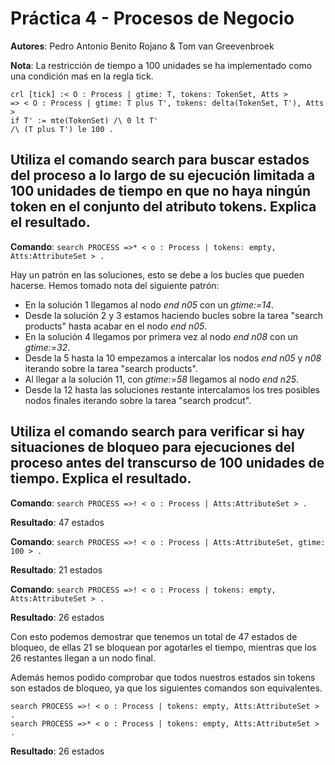 # Práctica 4 - Procesos de Negocio

**Autores**: Pedro Antonio Benito Rojano & Tom van Greevenbroek

**Nota**: La restricción de tiempo a 100 unidades se ha implementado como una condición maś en la regla tick.

```
crl [tick] :< O : Process | gtime: T, tokens: TokenSet, Atts >
=> < O : Process | gtime: T plus T', tokens: delta(TokenSet, T'), Atts >
if T' := mte(TokenSet) /\ 0 lt T'
/\ (T plus T') le 100 .
```

## Utiliza el comando search para buscar estados del proceso a lo largo de su ejecución limitada a 100 unidades de tiempo en que no haya ningún token en el conjunto del atributo tokens. Explica el resultado.

**Comando**: `search PROCESS =>* < o : Process | tokens: empty, Atts:AttributeSet > .`

Hay un patrón en las soluciones, esto se debe a los bucles que pueden hacerse. Hemos tomado nota del siguiente patrón:

- En la solución 1 llegamos al nodo _end n05_ con un _gtime:=14_.
- Desde la solución 2 y 3 estamos haciendo bucles sobre la tarea "search products" hasta acabar en el nodo _end n05_.
- En la solución 4 llegamos por primera vez al nodo _end n08_ con un _gtime:=32_.
- Desde la 5 hasta la 10 empezamos a intercalar los nodos _end n05_ y _n08_ iterando sobre la tarea "search products".
- Al llegar a la solución 11, con _gtime:=58_ llegamos al nodo _end n25_.
- Desde la 12 hasta las soluciones restante intercalamos los tres posibles nodos finales iterando sobre la tarea "search prodcut".

## Utiliza el comando search para verificar si hay situaciones de bloqueo para ejecuciones del proceso antes del transcurso de 100 unidades de tiempo. Explica el resultado.

**Comando**: `search PROCESS =>! < o : Process | Atts:AttributeSet > .`

**Resultado**: 47 estados

**Comando**: `search PROCESS =>! < o : Process | Atts:AttributeSet, gtime: 100 > .`

**Resultado**: 21 estados

**Comando**: `search PROCESS =>! < o : Process | tokens: empty, Atts:AttributeSet > .`

**Resultado**: 26 estados

Con esto podemos demostrar que tenemos un total de 47 estados de bloqueo, de ellas 21 se bloquean por agotarles el tiempo, mientras que los 26 restantes llegan a un nodo final.

Además hemos podido comprobar que todos nuestros estados sin tokens son estados de bloqueo, ya que los siguientes comandos son equivalentes.

```
search PROCESS =>! < o : Process | tokens: empty, Atts:AttributeSet > .
search PROCESS =>* < o : Process | tokens: empty, Atts:AttributeSet > .
```

**Resultado**: 26 estados
